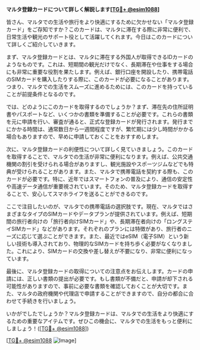 **マルタ登録カードについて詳しく解説します[[TG💪+ @esim1088](https://t.me/s/esim1088)]**

皆さん、マルタでの生活や旅行をより快適にするために欠かせない「マルタ登録カード」をご存知ですか？このカードは、マルタに滞在する際に非常に便利で、日常生活や観光のサポート役として活躍してくれます。今日はこのカードについて詳しくご紹介していきます。

まず、マルタ登録カードとは、マルタに滞在する外国人が取得できるIDカードのようなものです。これは、短期間の観光だけでなく、長期滞在や仕事をする場合にも非常に重要な役割を果たします。例えば、銀行口座を開設したり、携帯電話のSIMカードを購入したりする際に、このカードが必要になることがあります。つまり、マルタでの生活をスムーズに進めるためには、このカードを持っていることが前提条件となるのです。

では、どのようにこのカードを取得するのでしょうか？まず、滞在先の住所証明書やパスポートなど、いくつかの書類を準備することが必要です。これらの書類を元に申請を行い、審査が通ると、正式な登録カードが発行されます。発行までにかかる時間は、通常数日から一週間程度ですが、繁忙期には少し時間がかかる場合もありますので、早めに申請しておくことをおすすめします。

次に、マルタ登録カードの利便性について詳しく見ていきましょう。このカードを取得することで、マルタでの生活が非常に便利になります。例えば、公共交通機関の割引を受けられる場合がありますし、観光施設やスポーツジムなどでも特典が受けられることがあります。また、マルタで携帯電話を契約する際も、このカードが必要です。特に、近年ではスマートフォンの普及により、通信の安定性や高速データ通信が重要視されています。そのため、マルタ登録カードを取得することで、安心してスマホライフを送ることができるのです。

ここで注目したいのが、マルタでの携帯電話の選択肢です。現在、マルタではさまざまなタイプのSIMカードやデータプランが提供されています。例えば、短期間の旅行者向けの「旅行者向けSIMカード」や、長期滞在者向けの「ロングステイSIMカード」などがあります。それぞれのプランには特徴があり、旅行者のニーズに応じて選ぶことができます。また、最近ではeSIM（電子SIM）という新しい技術も導入されており、物理的なSIMカードを持ち歩く必要がなくなりました。これにより、SIMカードの交換や差し替えが不要になり、非常に便利になっています。

最後に、マルタ登録カードの取得についての注意点をお伝えします。カードの申請には、正しい書類の提出が必要です。もし書類が不備だと、申請が却下される可能性がありますので、事前に必要な書類を確認しておくことが大切です。また、マルタの政府機関や代理店で申請することができますので、自分の都合に合わせて手続きを行いましょう。

いかがでしたでしょうか？マルタ登録カードは、マルタでの生活をより快適にするための重要なアイテムです。ぜひこの機会に、マルタでの生活をもっと便利にしましょう！([[TG💪+ @esim1088](https://t.me/s/esim1088)])

[[TG💪+ @esim1088](https://t.me/s/esim1088) ![Image](https://i.postimg.cc/Y0z9fWf4/image.png)]